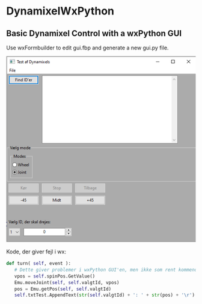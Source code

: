 # DynamixelWxPython
## Basic Dynamixel Control with a wxPython GUI

Use wxFormbuilder to edit gui.fbp and generate a new gui.py file.

![Screenshot](screenshot.png)



Kode, der giver fejl i wx:

```python
def turn( self, event ):
   # Dette giver problemer i wxPython GUI'en, men ikke som rent kommendoprompt
   vpos = self.spinPos.GetValue()
   Emu.moveJoint(self, self.valgtId, vpos)
   pos = Emu.getPos(self, self.valgtId)
   self.txtTest.AppendText(str(self.valgtId) + ': ' + str(pos) + '\r')
```